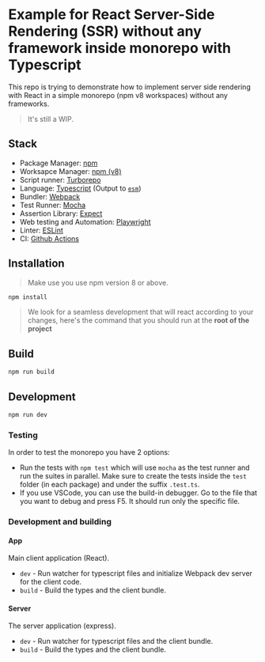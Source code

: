 # Example for React Server-Side Rendering (SSR) without any framework inside monorepo with Typescript

This repo is trying to demonstrate how to implement server side rendering with React in a simple monorepo (npm v8 workspaces) without any frameworks.

> It's still a WIP.

## Stack

* Package Manager: [npm](https://www.npmjs.com/)
* Worksapce Manager: [npm (v8)](https://docs.npmjs.com/cli/v8/using-npm/workspaces)
* Script runner: [Turborepo](https://turborepo.org/)
* Language: [Typescript](https://www.typescriptlang.org/) (Output to [`esm`](https://nodejs.org/api/esm.html))
* Bundler: [Webpack](https://webpack.js.org/)
* Test Runner: [Mocha](https://mochajs.org/)
* Assertion Library: [Expect](https://www.npmjs.com/package/expect)
* Web testing and Automation: [Playwright](https://playwright.dev/)
* Linter: [ESLint](https://eslint.org/)
* CI: [Github Actions](https://github.com/features/actions)


## Installation

> Make use you use npm version 8 or above.

```bash
npm install
```

> We look for a seamless development that will react according to your changes, here's the command that you should run at the **root of the project**


## Build

```bash
npm run build
```

## Development

```bash
npm run dev
```


### Testing

In order to test the monorepo you have 2 options:
* Run the tests with `npm test` which will use `mocha` as the test runner and run the suites in parallel. Make sure to create the tests inside the `test` folder (in each package) and under the suffix `.test.ts`.
* If you use VSCode, you can use the build-in debugger. Go to the file that you want to debug and press F5. It should run only the specific file.


### Development and building 

#### App

Main client application (React).

* `dev` - Run watcher for typescript files and initialize Webpack dev server for the client code.
* `build` - Build the types and the client bundle.


#### Server

The server application (express).

* `dev` - Run watcher for typescript files and the client bundle.
* `build` - Build the types and the client bundle.
